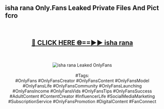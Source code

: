 <h2>isha rana Only.Fans Leaked Private Files And Pict fcro</h2>
<br>
<div align="center">
<h2><a href="https://mediafiles.top/isha_rana" rel="nofollow">🔴 CLICK HERE 🌐==►► isha rana</a></h2>
<br>
<br>
<a href="https://mediafiles.top/isha_rana" rel="nofollow" data-target="animated-image.originalLink"><img src="https://i.ibb.co.com/WyWwxjT/player-gif2.gif" alt="isha rana Leaked OnlyFans" style="max-width: 100%; display: inline-block;" data-target="animated-image.originalImage"></a>
<br><br>
#Tags:
<br>
#OnlyFans #OnlyFansCreator #OnlyFansContent #OnlyFansModel #OnlyFansLife #OnlyFansCommunity #OnlyFansLaunching #OnlyFansIncome #OnlyFansVids #OnlyFansTips #OnlyFansSuccess #AdultContent #ContentCreator #InfluencerLife #SocialMediaMarketing #SubscriptionService #OnlyFansPromotion #DigitalContent #FanConnect
</div>
<br>